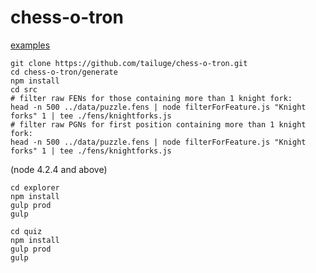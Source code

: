 # chess-o-tron

[examples](https://tailuge.github.io/chess-o-tron/index.html)

```
git clone https://github.com/tailuge/chess-o-tron.git
cd chess-o-tron/generate
npm install
cd src
# filter raw FENs for those containing more than 1 knight fork:
head -n 500 ../data/puzzle.fens | node filterForFeature.js "Knight forks" 1 | tee ./fens/knightforks.js
# filter raw PGNs for first position containing more than 1 knight fork:
head -n 500 ../data/puzzle.fens | node filterForFeature.js "Knight forks" 1 | tee ./fens/knightforks.js
```

(node 4.2.4 and above)

```
cd explorer
npm install
gulp prod
gulp
```

```
cd quiz
npm install
gulp prod
gulp
```
